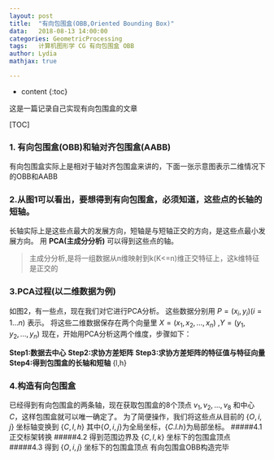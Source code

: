 ```yaml
---
layout:	post
title:	"有向包围盒(OBB,Oriented Bounding Box)"
data:	2018-08-13 14:00:00
categories: GeometricProcessing
tags:	计算机图形学 CG 有向包围盒 OBB
author: Lydia
mathjax: true

---
```


* content
{:toc}

这是一篇记录自己实现有向包围盒的文章



[TOC]
### **1. 有向包围盒(OBB)和轴对齐包围盒(AABB)**
有向包围盒实际上是相对于轴对齐包围盒来讲的，下面一张示意图表示二维情况下的OBB和AABB


### **2.从图1可以看出，要想得到有向包围盒，必须知道，这些点的长轴的短轴。**
长轴实际上是这些点最大的发展方向，短轴是与短轴正交的方向，是这些点最小发展方向。
用 **PCA(主成分分析)** 可以得到这些点的轴。
>主成分分析,是将一组数据从n维映射到k(K<=n)维正交特征上，这k维特征是正交的

### **3.PCA过程(以二维数据为例)**
如图2，有一些点，现在我们对它进行PCA分析。
这些数据分别用 $P=(x_i,y_i)(i=1...n)$ 表示。
将这些二维数据保存在两个向量里 $X=(x_1,x_2,...,x_n)$ ,$Y=(y_1,y_2,...,y_n)$
现在，开始用PCA分析这两个维度，步骤如下：

**Step1:数据去中心**
**Step2:求协方差矩阵**
**Step3:求协方差矩阵的特征值与特征向量**
**Step4:得到包围盒的长轴和短轴**
{l,h}

### **4.构造有向包围盒**
已经得到有向包围盒的两条轴，现在获取包围盒的8个顶点 ${v_1,v_2,...,v_8}$ 和中心 $C$，这样包围盒就可以唯一确定了。
为了简便操作，我们将这些点从目前的 $\{O,i,j\}$ 坐标轴变换到 $\{C,l,h\}$
其中$\{O,i,j\}$为全局坐标，$\{C.l.h\}$为局部坐标。
#####4.1 正交标架转换
#####4.2 得到范围边界及 $\{C,l,k\}$ 坐标下的包围盒顶点
#####4.3 得到 $\{O,i,j\}$ 坐标下的包围盒顶点
 有向包围盒OBB构造完毕
